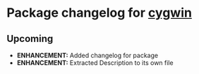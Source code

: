 # Package changelog for [cygwin](https://chocolatey.org/packages/cygwin)

## Upcoming
- **ENHANCEMENT:** Added changelog for package
- **ENHANCEMENT:** Extracted Description to its own file
